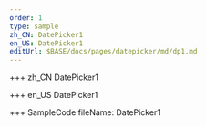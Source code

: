```yaml
--- 
order: 1
type: sample
zh_CN: DatePicker1
en_US: DatePicker1
editUrl: $BASE/docs/pages/datepicker/md/dp1.md
---
```


+++ zh_CN
DatePicker1

+++ en_US
DatePicker1

+++ SampleCode
fileName: DatePicker1
